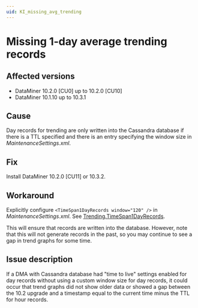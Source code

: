 ```yaml
---
uid: KI_missing_avg_trending
---
```


# Missing 1-day average trending records

## Affected versions

- DataMiner 10.2.0 [CU0] up to 10.2.0 [CU10]
- DataMiner 10.1.10 up to 10.3.1

## Cause

Day records for trending are only written into the Cassandra database if there is a TTL specified and there is an entry specifying the window size in *MaintenanceSettings.xml*.

## Fix

Install DataMiner 10.2.0 [CU11] or 10.3.2. <!-- RN 35179 -->

## Workaround

Explicitly configure `<TimeSpan1DayRecords window="120" />` in *MaintenanceSettings.xml*. See [Trending.TimeSpan1DayRecords](xref:MaintenanceSettings_xml#trendingtimespan1dayrecords).

This will ensure that records are written into the database. However, note that this will not generate records in the past, so you may continue to see a gap in trend graphs for some time.

## Issue description

If a DMA with Cassandra database had "time to live" settings enabled for day records without using a custom window size for day records, it could occur that trend graphs did not show older data or showed a gap between the 10.2 upgrade and a timestamp equal to the current time minus the TTL for hour records.
